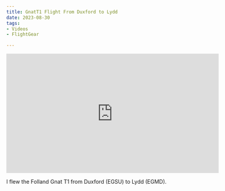 ```yaml
---
title: GnatT1 Flight From Duxford to Lydd
date: 2023-08-30
tags:
- Videos
- FlightGear

---
```


<iframe title="Gnat Flight - Duxford to Lydd - FlightGear" width="560" height="315" src="https://peertube.linuxrocks.online/videos/embed/e9955a6e-a407-45ab-95ef-7c20c532ebf9" frameborder="0" allowfullscreen="" sandbox="allow-same-origin allow-scripts allow-popups"></iframe>

I flew the Folland Gnat T1 from Duxford (EGSU) to Lydd (EGMD).
